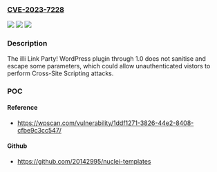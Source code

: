 ### [CVE-2023-7228](https://cve.mitre.org/cgi-bin/cvename.cgi?name=CVE-2023-7228)
![](https://img.shields.io/static/v1?label=Product&message=illi%20Link%20Party!&color=blue)
![](https://img.shields.io/static/v1?label=Version&message=n%2Fa&color=blue)
![](https://img.shields.io/static/v1?label=Vulnerability&message=CWE-79%20Cross-Site%20Scripting%20(XSS)&color=brighgreen)

### Description

The illi Link Party! WordPress plugin through 1.0 does not sanitise and escape some parameters, which could allow unauthenticated vistors to perform Cross-Site Scripting attacks.

### POC

#### Reference
- https://wpscan.com/vulnerability/1ddf1271-3826-44e2-8408-cfbe9c3cc547/

#### Github
- https://github.com/20142995/nuclei-templates

